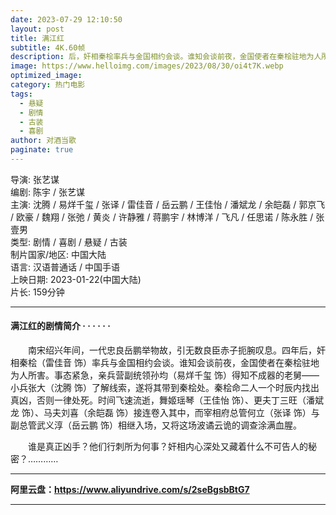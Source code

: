 ```yaml
---
date: 2023-07-29 12:10:50
layout: post
title: 满江红
subtitle: 4K.60帧
description: 后，奸相秦桧率兵与金国相约会谈。谁知会谈前夜，金国使者在秦桧驻地为人所害。事态紧急，亲兵营副统领孙均得知不成器的老舅——小兵张大了解线索，遂将其带到秦桧处。秦桧命二人一个时辰内找出真凶，否则一律处死。时间飞速流逝，舞姬瑶琴、更夫丁三旺、马夫刘喜接连卷入其中，而宰相府总管何立与副总管武义淳相继入场，又将这场波谲云诡的调查涂满血腥......
image: https://www.helloimg.com/images/2023/08/30/oi4t7K.webp
optimized_image: 
category: 热门电影
tags:
  - 悬疑
  - 剧情
  - 古装
  - 喜剧
author: 对酒当歌
paginate: true
---
```


导演: 张艺谋  
编剧: 陈宇 / 张艺谋  
主演: 沈腾 / 易烊千玺 / 张译 / 雷佳音 / 岳云鹏 / 王佳怡 / 潘斌龙 / 余皑磊 / 郭京飞 / 欧豪 / 魏翔 / 张弛 / 黄炎 / 许静雅 / 蒋鹏宇 / 林博洋 / 飞凡 / 任思诺 / 陈永胜 / 张壹男  
类型: 剧情 / 喜剧 / 悬疑 / 古装  
制片国家/地区: 中国大陆  
语言: 汉语普通话 / 中国手语  
上映日期: 2023-01-22(中国大陆)  
片长: 159分钟  

---

#### 满江红的剧情简介 · · · · · ·

　　南宋绍兴年间，一代忠良岳鹏举物故，引无数良臣赤子扼腕叹息。四年后，奸相秦桧（雷佳音 饰）率兵与金国相约会谈。谁知会谈前夜，金国使者在秦桧驻地为人所害。事态紧急，亲兵营副统领孙均（易烊千玺 饰）得知不成器的老舅——小兵张大（沈腾 饰）了解线索，遂将其带到秦桧处。秦桧命二人一个时辰内找出真凶，否则一律处死。时间飞速流逝，舞姬瑶琴（王佳怡 饰）、更夫丁三旺（潘斌龙 饰）、马夫刘喜（余皑磊 饰）接连卷入其中，而宰相府总管何立（张译 饰）与副总管武义淳（岳云鹏 饰）相继入场，又将这场波谲云诡的调查涂满血腥。

　　谁是真正凶手？他们行刺所为何事？奸相内心深处又藏着什么不可告人的秘密？…………

---

**阿里云盘：<https://www.aliyundrive.com/s/2seBgsbBtG7>**

---
